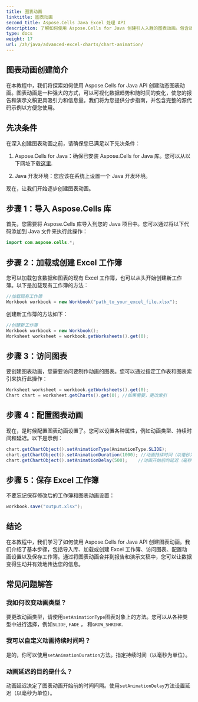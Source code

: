 ```yaml
---
title: 图表动画
linktitle: 图表动画
second_title: Aspose.Cells Java Excel 处理 API
description: 了解如何使用 Aspose.Cells for Java 创建引人入胜的图表动画。包含动态数据可视化的分步指南和源代码。
type: docs
weight: 17
url: /zh/java/advanced-excel-charts/chart-animation/
---
```


## 图表动画创建简介

在本教程中，我们将探索如何使用 Aspose.Cells for Java API 创建动态图表动画。图表动画是一种强大的方式，可以可视化数据趋势和随时间的变化，使您的报告和演示文稿更具吸引力和信息量。我们将为您提供分步指南，并包含完整的源代码示例以方便您使用。

## 先决条件

在深入创建图表动画之前，请确保您已满足以下先决条件：

1.  Aspose.Cells for Java：确保已安装 Aspose.Cells for Java 库。您可以从以下网址下载[这里](https://releases.aspose.com/cells/java/).

2. Java 开发环境：您应该在系统上设置一个 Java 开发环境。

现在，让我们开始逐步创建图表动画。

## 步骤 1：导入 Aspose.Cells 库

首先，您需要将 Aspose.Cells 库导入到您的 Java 项目中。您可以通过将以下代码添加到 Java 文件来执行此操作：

```java
import com.aspose.cells.*;
```

## 步骤 2：加载或创建 Excel 工作簿

您可以加载包含数据和图表的现有 Excel 工作簿，也可以从头开始创建新工作簿。以下是加载现有工作簿的方法：

```java
//加载现有工作簿
Workbook workbook = new Workbook("path_to_your_excel_file.xlsx");
```

创建新工作簿的方法如下：

```java
//创建新工作簿
Workbook workbook = new Workbook();
Worksheet worksheet = workbook.getWorksheets().get(0);
```

## 步骤 3：访问图表

要创建图表动画，您需要访问要制作动画的图表。您可以通过指定工作表和图表索引来执行此操作：

```java
Worksheet worksheet = workbook.getWorksheets().get(0);
Chart chart = worksheet.getCharts().get(0); //如果需要，更改索引
```

## 步骤 4：配置图表动画

现在，是时候配置图表动画设置了。您可以设置各种属性，例如动画类型、持续时间和延迟。以下是示例：

```java
chart.getChartObject().setAnimationType(AnimationType.SLIDE);
chart.getChartObject().setAnimationDuration(1000); //动画持续时间（以毫秒为单位）
chart.getChartObject().setAnimationDelay(500);    //动画开始前的延迟（毫秒）
```

## 步骤 5：保存 Excel 工作簿

不要忘记保存修改后的工作簿和图表动画设置：

```java
workbook.save("output.xlsx");
```

## 结论

在本教程中，我们学习了如何使用 Aspose.Cells for Java API 创建图表动画。我们介绍了基本步骤，包括导入库、加载或创建 Excel 工作簿、访问图表、配置动画设置以及保存工作簿。通过将图表动画合并到报告和演示文稿中，您可以让数据变得生动并有效地传达您的信息。

## 常见问题解答

### 我如何改变动画类型？

要更改动画类型，请使用`setAnimationType`图表对象上的方法。您可以从各种类型中进行选择，例如`SLIDE`, `FADE` ， 和`GROW_SHRINK`.

### 我可以自定义动画持续时间吗？

是的，你可以使用`setAnimationDuration`方法。指定持续时间（以毫秒为单位）。

### 动画延迟的目的是什么？

动画延迟决定了图表动画开始前的时间间隔。使用`setAnimationDelay`方法设置延迟（以毫秒为单位）。